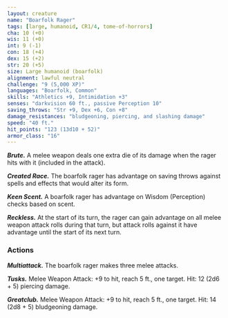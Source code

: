 ```yaml
---
layout: creature
name: "Boarfolk Rager"
tags: [large, humanoid, CR1/4, tome-of-horrors]
cha: 10 (+0)
wis: 11 (+0)
int: 9 (-1)
con: 18 (+4)
dex: 15 (+2)
str: 20 (+5)
size: Large humanoid (boarfolk)
alignment: lawful neutral
challenge: "9 (5,000 XP)"
languages: "Boarfolk, Common"
skills: "Athletics +9, Intimidation +3"
senses: "darkvision 60 ft., passive Perception 10"
saving_throws: "Str +9, Dex +6, Con +8"
damage_resistances: "bludgeoning, piercing, and slashing damage"
speed: "40 ft."
hit_points: "123 (13d10 + 52)"
armor_class: "16"
---
```


***Brute.*** A melee weapon deals one extra die of its damage when the
rager hits with it (included in the attack).

***Created Race.*** The boarfolk rager has advantage on saving throws
against spells and effects that would alter its form.

***Keen Scent.*** A boarfolk rager has advantage on Wisdom (Perception)
checks based on scent.

***Reckless.*** At the start of its turn, the rager can gain advantage on all
melee weapon attack rolls during that turn, but attack rolls against it have
advantage until the start of its next turn.

### Actions

***Multiattack.*** The boarfolk rager makes three melee attacks.

***Tusks.*** Melee Weapon Attack: +9 to hit, reach 5 ft., one target. Hit: 12
(2d6 + 5) piercing damage.

***Greatclub.*** Melee Weapon Attack: +9 to hit, reach 5 ft., one target. Hit:
14 (2d8 + 5) bludgeoning damage.
